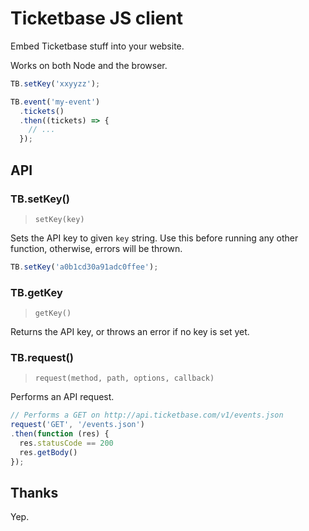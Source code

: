 # Ticketbase JS client

Embed Ticketbase stuff into your website.

Works on both Node and the browser.

```js
TB.setKey('xxyyzz');

TB.event('my-event')
  .tickets()
  .then((tickets) => {
    // ...
  });
```

## API

<!-- begin api -->

### TB.setKey()
> `setKey(key)`

Sets the API key to given `key` string. Use this before running any other
function, otherwise, errors will be thrown.

```js
TB.setKey('a0b1cd30a91adc0ffee');
```

### TB.getKey
> `getKey()`

Returns the API key, or throws an error if no key is set yet.

### TB.request()
> `request(method, path, options, callback)`

Performs an API request.

```js
// Performs a GET on http://api.ticketbase.com/v1/events.json
request('GET', '/events.json')
.then(function (res) {
  res.statusCode == 200
  res.getBody()
});
```

<!-- end api -->

## Thanks

Yep.

